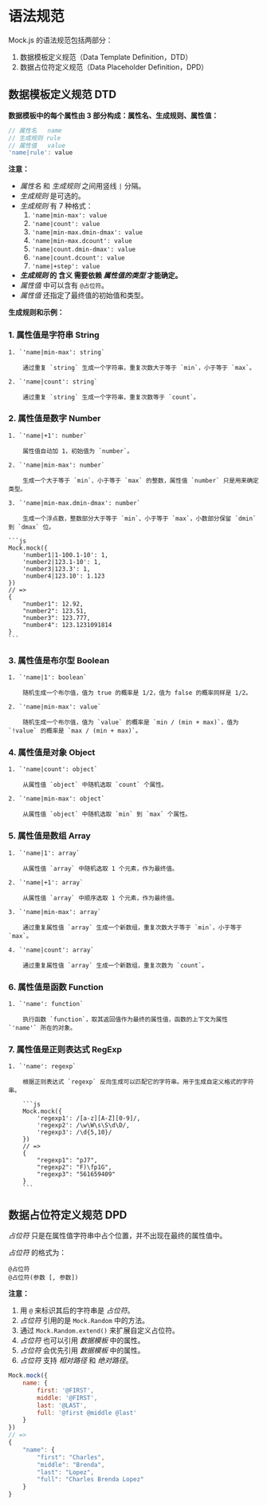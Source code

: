 # 语法规范

Mock.js 的语法规范包括两部分：

1. 数据模板定义规范（Data Template Definition，DTD）
2. 数据占位符定义规范（Data Placeholder Definition，DPD）

## 数据模板定义规范 DTD

**数据模板中的每个属性由 3 部分构成：属性名、生成规则、属性值：**

```js
// 属性名   name
// 生成规则 rule
// 属性值   value
'name|rule': value
```

**注意：**

* _属性名_ 和 _生成规则_ 之间用竖线 `|` 分隔。
* _生成规则_ 是可选的。
* _生成规则_ 有 7 种格式：
    1. `'name|min-max': value`
    1. `'name|count': value`
    1. `'name|min-max.dmin-dmax': value`
    1. `'name|min-max.dcount': value`
    1. `'name|count.dmin-dmax': value`
    1. `'name|count.dcount': value`
    1. `'name|+step': value`
* **_生成规则_ 的 含义 需要依赖 _属性值的类型_ 才能确定。**
* _属性值_ 中可以含有 `@占位符`。
* _属性值_ 还指定了最终值的初始值和类型。

<!-- 感谢 @麦少 同学对 Mock.js 语法的整理和分析，才有了这版相对清晰的语法文档。 -->

**生成规则和示例：**

### 1. 属性值是字符串 **String**

    1. `'name|min-max': string` 

        通过重复 `string` 生成一个字符串，重复次数大于等于 `min`，小于等于 `max`。

    2. `'name|count': string` 

        通过重复 `string` 生成一个字符串，重复次数等于 `count`。

### 2. 属性值是数字 **Number**

    1. `'name|+1': number` 

        属性值自动加 1，初始值为 `number`。

    2. `'name|min-max': number` 

        生成一个大于等于 `min`、小于等于 `max` 的整数，属性值 `number` 只是用来确定类型。

    3. `'name|min-max.dmin-dmax': number` 

        生成一个浮点数，整数部分大于等于 `min`、小于等于 `max`，小数部分保留 `dmin` 到 `dmax` 位。

    ```js
    Mock.mock({
        'number1|1-100.1-10': 1,
        'number2|123.1-10': 1,
        'number3|123.3': 1,
        'number4|123.10': 1.123
    })
    // =>
    {
        "number1": 12.92,
        "number2": 123.51,
        "number3": 123.777,
        "number4": 123.1231091814
    }
    ```

### 3. 属性值是布尔型 **Boolean**

    1. `'name|1': boolean` 

        随机生成一个布尔值，值为 true 的概率是 1/2，值为 false 的概率同样是 1/2。

    2. `'name|min-max': value` 

        随机生成一个布尔值，值为 `value` 的概率是 `min / (min + max)`，值为 `!value` 的概率是 `max / (min + max)`。

### 4. 属性值是对象 **Object**

    1. `'name|count': object`

        从属性值 `object` 中随机选取 `count` 个属性。

    2. `'name|min-max': object`

        从属性值 `object` 中随机选取 `min` 到 `max` 个属性。

### 5. 属性值是数组 **Array**

    1. `'name|1': array` 

        从属性值 `array` 中随机选取 1 个元素，作为最终值。

    2. `'name|+1': array` 

        从属性值 `array` 中顺序选取 1 个元素，作为最终值。

    3. `'name|min-max': array` 

        通过重复属性值 `array` 生成一个新数组，重复次数大于等于 `min`，小于等于 `max`。

    4. `'name|count': array` 

        通过重复属性值 `array` 生成一个新数组，重复次数为 `count`。

### 6. 属性值是函数 **Function**

    1. `'name': function` 

        执行函数 `function`，取其返回值作为最终的属性值，函数的上下文为属性 `'name'` 所在的对象。

### 7. 属性值是正则表达式 **RegExp**

    1. `'name': regexp` 

        根据正则表达式 `regexp` 反向生成可以匹配它的字符串。用于生成自定义格式的字符串。

        ```js
        Mock.mock({
            'regexp1': /[a-z][A-Z][0-9]/,
            'regexp2': /\w\W\s\S\d\D/,
            'regexp3': /\d{5,10}/
        })
        // =>
        {
            "regexp1": "pJ7",
            "regexp2": "F)\fp1G",
            "regexp3": "561659409"
        }
        ```

## 数据占位符定义规范 DPD

_占位符_ 只是在属性值字符串中占个位置，并不出现在最终的属性值中。

_占位符_ 的格式为：

```
@占位符
@占位符(参数 [, 参数])
```

**注意：**

1. 用 `@` 来标识其后的字符串是 _占位符_。
2. _占位符_ 引用的是 `Mock.Random` 中的方法。
3. 通过 `Mock.Random.extend()` 来扩展自定义占位符。
4. _占位符_ 也可以引用 _数据模板_ 中的属性。
5. _占位符_ 会优先引用 _数据模板_ 中的属性。
6. _占位符_ 支持 _相对路径_ 和 _绝对路径_。

```js
Mock.mock({
    name: {
        first: '@FIRST',
        middle: '@FIRST',
        last: '@LAST',
        full: '@first @middle @last'
    }
})
// =>
{
    "name": {
        "first": "Charles",
        "middle": "Brenda",
        "last": "Lopez",
        "full": "Charles Brenda Lopez"
    }
}
```